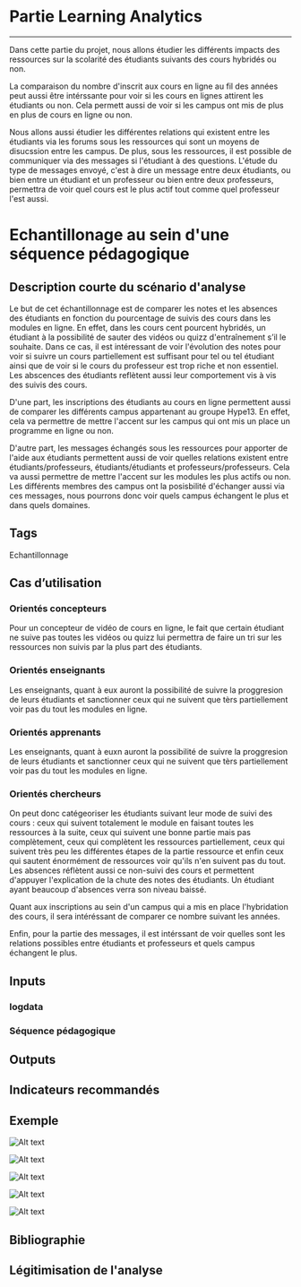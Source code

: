 # Partie Learning Analytics 
***
Dans cette partie du projet, nous allons étudier les différents impacts des ressources sur la scolarité des étudiants suivants des cours hybridés ou non. 

La comparaison du nombre d'inscrit aux cours en ligne au fil des années peut aussi être intérssante pour voir si les cours en lignes attirent les étudiants ou non. Cela permett aussi de voir si les campus ont mis de plus en plus de cours en ligne ou non. 

Nous allons aussi étudier les différentes relations qui existent entre les étudiants via les forums sous les ressources qui sont un moyens de disucssion entre les campus. 
De plus, sous les ressources, il est possible de communiquer via des messages si l'étudiant à des questions. L'étude du type de messages envoyé, c'est à dire un message entre deux étudiants, ou bien entre un étudiant et un professeur ou bien entre deux professeurs, permettra de voir quel cours est le plus actif tout comme quel professeur l'est aussi. 

# Echantillonage au sein d'une séquence pédagogique 

## Description courte du scénario d'analyse

Le but de cet échantillonnage est de comparer les notes et les absences des étudiants en fonction du pourcentage de suivis des cours dans les modules en ligne. En effet, dans les cours cent pourcent hybridés, un étudiant à la possibilité de sauter des vidéos ou quizz d'entraînement s’il le souhaite. Dans ce cas, il est intéressant de voir l'évolution des notes pour voir si suivre un cours partiellement est suffisant pour tel ou tel étudiant ainsi que de voir si le cours du professeur est trop riche et non essentiel. Les abscences des étudiants reflètent aussi leur comportement vis à vis des suivis des cours.  

D'une part, les inscriptions des étudiants au cours en ligne permettent aussi de comparer les différents campus appartenant au groupe Hype13. En effet, cela va permettre de mettre l'accent sur les campus qui ont mis un place un programme en ligne ou non. 

D'autre part, les messages échangés sous les ressources pour apporter de l'aide aux étudiants permettent aussi de voir quelles relations existent entre étudiants/professeurs, étudiants/étudiants et professeurs/professeurs. Cela va aussi permettre de mettre l'accent sur les modules les plus actifs ou non. Les différents membres des campus ont la posisbilité d'échanger aussi via ces messages, nous pourrons donc voir quels campus échangent le plus et dans quels domaines. 

## Tags

Echantillonnage

## Cas d’utilisation

### Orientés concepteurs

Pour un concepteur de vidéo de cours en ligne, le fait que certain étudiant ne suive pas toutes les vidéos ou quizz lui permettra de faire un tri sur les ressources non suivis par la plus part des étudiants.

### Orientés enseignants

Les enseignants, quant à eux auront la possibilité de suivre la proggresion de leurs étudiants et sanctionner ceux qui ne suivent que tèrs partiellement voir pas du tout les modules en ligne.

### Orientés apprenants

Les enseignants, quant à euxn auront la possibilité de suivre la proggresion de leurs étudiants et sanctionner ceux qui ne suivent que tèrs partiellement voir pas du tout les modules en ligne.


### Orientés chercheurs

On peut donc catégeoriser les étudiants suivant leur mode de suivi des cours : ceux qui suivent totalement le module en faisant toutes les ressources à la suite, ceux qui suivent une bonne partie mais pas complètement, ceux qui complètent les ressources partiellement, ceux qui suivent très peu les différentes étapes de la partie ressource et enfin ceux qui sautent énormément de ressources voir qu'ils n'en suivent pas du tout. Les absences réflètent aussi ce non-suivi des cours et permettent d'appuyer l'explication de la chute des notes des étudiants. Un étudiant ayant beaucoup d'absences verra son niveau baissé. 

Quant aux inscriptions au sein d'un campus qui a mis en place l'hybridation des cours, il sera intéréssant de comparer ce nombre suivant les années. 

Enfin, pour la partie des messages, il est intérssant de voir quelles sont les relations possibles entre étudiants et professeurs et quels campus échangent le plus. 

## Inputs

### logdata

### Séquence pédagogique 

## Outputs

## Indicateurs recommandés

## Exemple 

![Alt text](https://github.com/Hype-13/Learning-Analytics/blob/main/Exemple/Image/A.PNG)

![Alt text](https://github.com/Hype-13/Learning-Analytics/blob/main/Exemple/Image/B.PNG)

![Alt text](https://github.com/Hype-13/Learning-Analytics/blob/main/Exemple/Image/C.PNG)

![Alt text](https://github.com/Hype-13/Learning-Analytics/blob/main/Exemple/Image/D.PNG)

![Alt text](https://github.com/Hype-13/Learning-Analytics/blob/main/Exemple/Image/E.PNG)

## Bibliographie 

## Légitimisation de l'analyse
